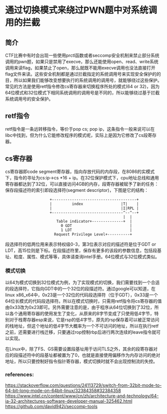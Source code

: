 # 通过切换模式来绕过PWN题中对系统调用的拦截

## 简介
CTF比赛中有时会出现一些使用prctl函数或者seccomp安全机制来禁止部分系统调用的pwn题，如果只是禁用了execve，那么还能使用open、read、write系统调用来读flag，如果禁止了open，那么就既不能用execve调用也没法直接打开flag文件来读。这些安全机制都是通过拦截指定的系统调用号来实现安全保护的的目，所以如果我们能够改变想要执行的系统调用的调用号，就能够绕过这些保护。常见的方法是使用retf指令修改cs寄存器来切换程序所处的模式(64 or 32)，因为64位模式和32位模式下相同系统调用的调用号是不同的，所以能够绕过基于拦截系统调用号的安全保护。

## retf指令
retf指令是一条远转移指令，等价于pop cs; pop ip，这条指令一般来说可以在libc中找到，但为什么它能修改程序的模式呢，实际上是因为它修改了cs段寄存器。

## cs寄存器
cs寄存器即code segment寄存器，指向存放代码的内存段，在8086的实模式下，指令的寻址为cs:ip->cs *16 + ip。在32位保护模式下，cpu地址总线和通用寄存器都达到了32位，可以直接访问4GB的内存，段寄存器被赋予了新的任务：保存段描述符的索引即段选择符(segment descriptor)，下图是它的结构：
```plain
					+--------------------------------------+
					|         index                 |T|    |
					|                               |I|RPL |
					+--------------------------------^--^--+
					                                 |  |
					   Table indicator+--------------+  |
					     0 GDT                          |
					     1 LDT                          |
					  Request Privilege Level+----------+					
```
段选择符的低两位用来表示特权级0-3，第3位表示对应的描述符是位于GDT or LDT，高15位则是下标。在段描述符里，保存有更多的该段的参数信息，包括段基址、粒度、属性、模式等等，具体请查询intel手册。64位模式与32位模式类似。

### 模式切换
以64为模式切换到32位模式为例，为了实现模式的切换，我们需要找到一个合适的段选择符，它指向GDT中的一个32位的段描述符。通过google可以知道，在linux x86_x64中，0x23是一个32位的代码段选择符（位于GDT），0x33是一个64位长模式的代码段选择符。所以在模式切换时，只需用retf指令将cs寄存器的值由0x33改为0x23即可。另外需要注意的是，由于程序从64位切换到了32位，所以各个通用寄存器的使用发生了变化，从原来的8字节变成了只使用低4字节，特别对于栈寄存器esp来说，它是rsp的低4字节，原先的rsp保存着可以被正常访问的栈地址，但这个地址的低4字节大概率为一个不可访问的地址，所以在执行retf之前，还需要进行栈迁移，只要通过rop控制rbp后进行两次连续的leave指令就可以实现。

在Linux中，除了FS、GS需要设置段基址用于访问TLS之外，其余的段寄存器对应的段描述符中的段基址都被置为了0，也就是直接使用偏移作为内存访问的绝对地址，所以只要控制好指令指针寄存器，模式切换时就不会出现控制流的失控。

### references:
https://stackoverflow.com/questions/24113729/switch-from-32bit-mode-to-64-bit-long-mode-on-64bit-linux/32384358#32384358
https://www.intel.cn/content/www/cn/zh/architecture-and-technology/64-ia-32-architectures-software-developer-manual-325462.html
https://github.com/david942j/seccomp-tools
